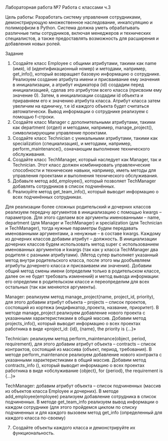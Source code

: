 Лабораторная работа №7  Работа с классами ч.3

Цель работы: Разработать систему управления сотрудниками, демонстрирующую множественное наследование, инкапсуляцию и полиморфизм в Python. Система должна уметь обрабатывать различные типы сотрудников, включая менеджеров и технических специалистов, а также предоставлять возможность для расширения и добавления новых ролей.

Задание

1.	Создайте класс Employee с общими атрибутами, такими как name (имя), id (идентификационный номер) и методами, например, get_info(), который возвращает базовую информацию о сотруднике. Реализуем создание атрибута имени и присваивание ему значения в инициализации, а атрибут индикатора (id) создадим перед инициализацией, сделав это атрибутом всего класса (присвоим ему значение 0). Затем, в инициализации создадим id объекта и приравняем его к значению атрибута класса. Атрибут класса затем увеличим на единичку, т.е id каждого объекта будет считаться автоматически.  Вывод информации о сотруднике реализуем с помощью f-строки.  
2.	Создайте класс Manager с дополнительными атрибутами, такими как department (отдел) и методами, например, manage_project(), символизирующим управление проектами. 
3.	Создайте класс Technician с уникальными атрибутами, такими как specialization (специализация), и методами, например, perform_maintenance(), означающим выполнение технического обслуживания.
4.	Создайте класс TechManager, который наследует как Manager, так и Technician. Этот класс должен комбинировать управленческие способности и технические навыки, например, иметь методы для управления проектами и выполнения технического обслуживания.
5.	Добавьте метод add_employee(), который позволяет TechManager добавлять сотрудников в список подчинённых.
6.	Реализуйте метод get_team_info(), который выводит информацию о всех подчинённых сотрудниках.

Для реализации более сложных родительский и дочерних классов реализуем передачу аргументов в инициализацию с помощью kwargs – параметров. Для этого сделаем все аргументы именованными – name, department (для Manager и TechManager) и specialization (для Technician и TechManager), тогда нужные параметры будем передавать именованными аргументами, а ненужные – в составе kwargs. Каждому из дочерних классов добавим атрибут – должность. В инициализации дочерних классов будем использовать метод super с использованием именованных аргументов и kwargs (так как у класса TechManager два родителя с разными атрибутами). (Метод супер выполняет указанный метод внутри родительского класса, после этого мы дообъявляем атрибуты дочернего класса и присваиваем им значения). 
Добавим общий метод смены имени (определим только в родительском классе, далее он не будет требовать изменений) и метод вывода информации: его определим в родительском классе и переопределим для всех остальных (так как меняются аргументы). 

Manager: реализуем метод manage_project(name, project_id, priority), для этого добавим атрибут объекта – projects – список проектов, состоящий из кортежа (индификатор_проекта, название, приоритет). В методе manage_project реализуем добавление нового проекта с указанными характеристиками в общий массив. Добавим метод projects_info(), который выводит информацию о всех проектах работника в виде «project_id: {id}, {name}, the priority is {…}»

Technician: реализуем метод perform_maintenance(object, period, requirement), для этого добавим атрибут объекта – contracts – список контрактов, состоящий из массива (объект, период, требования). В методе perform_maintenance реализуем добавление нового контракта с указанными характеристиками в общий массив. Добавим метод contracts_info (), который выводит информацию о всех проектах работника в виде «обслуживание {object}, for {period}, the requirement is {…}»

TechManager: добавим атрибут объекта – список подчиненных (массив из объектов класса Employee и дочерних). В методе add_employee(employee) реализуем добавление сотрудника в список подчиненных. В методе get_team_info реализуем вывод информации о каждом сотруднике (для этого пройдемся циклом по списку подчиненных и для каждого вызовем метод get_info (определенный для каждого класса по-своему)

7.	Создайте объекты каждого класса и демонстрируйте их функциональность.



